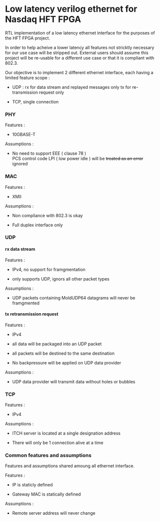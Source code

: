 # Low latency verilog ethernet for Nasdaq HFT FPGA

RTL implementation of a low latency ethernet interface for the purposes of the HFT FPGA project.

In order to help acheive a lower latency all features not stricktly necessary for our
use case will be stripped out. External users should assume this project will be re-usable 
for a different use case or that it is compliant with 802.3.

Our objective is to implement 2 different ethernet interface, each having a limited feature scope : 

- UDP : 
    rx for data stream and replayed messages only 
    tx for re-transmission request only

- TCP, single connection 


### PHY 

Features :

- 10GBASE-T

Assumptions :

- No need to support EEE ( clause 78 )  
    PCS control code LPI ( low power idle ) will be ~~treated as an error~~ ignored

### MAC

Features :

- XMII

Assumptions :

- Non compliance with 802.3 is okay 

- Full duplex interface only 

### UDP 

#### rx data stream

Features : 

- IPv4, no support for framgmentation

- only supports UDP, ignors all other packet types

Assumptions : 

- UDP packets containing MoldUDP64 datagrams will never be framgmented

#### tx retransmission request

Features : 

- IPv4

- all data will be packaged into an UDP packet

- all packets will be destined to the same destination

- No backpressure will be applied on UDP data provider

Assumptions : 

- UDP data provider will transmit data without holes or bubbles 

### TCP

Features : 

- IPv4

Assumptions : 

- ITCH server is located at a single designation address

- There will only be 1 connection alive at a time

### Common features and assumptions

Features and assumptions shared amoung all ethernet interface.

Features :

- IP is staticly defined 

- Gateway MAC is statically defined

Assumptions :

- Remote server address will never change 

